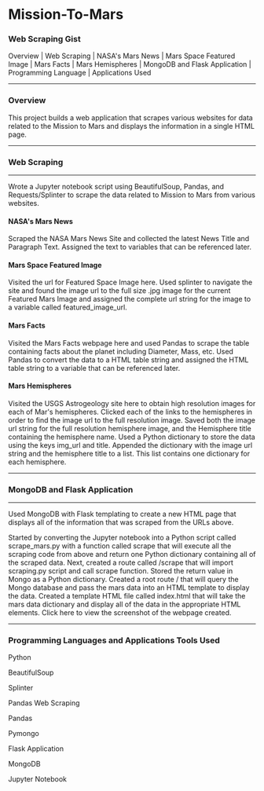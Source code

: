 # Mission-To-Mars

### Web Scraping Gist

Overview | Web Scraping | NASA's Mars News | Mars Space Featured Image | Mars Facts | Mars Hemispheres | MongoDB and Flask Application | Programming Language | Applications Used 

---

### Overview

This project builds a web application that scrapes various websites for data related to the Mission to Mars and displays the information in a single HTML page.

---

### Web Scraping

----

Wrote a Jupyter notebook script using BeautifulSoup, Pandas, and Requests/Splinter to scrape the data related to Mission to Mars from various websites.

#### NASA's Mars News

Scraped the NASA Mars News Site and collected the latest News Title and Paragraph Text. Assigned the text to variables that can be referenced later.

#### Mars Space Featured Image

Visited the url for Featured Space Image here.
Used splinter to navigate the site and found the image url to the full size .jpg image for the current Featured Mars Image and assigned the complete url string for the image to a variable called featured_image_url.

#### Mars Facts

Visited the Mars Facts webpage here and used Pandas to scrape the table containing facts about the planet including Diameter, Mass, etc.
Used Pandas to convert the data to a HTML table string and assigned the HTML table string to a variable that can be referenced later.

#### Mars Hemispheres

Visited the USGS Astrogeology site here to obtain high resolution images for each of Mar's hemispheres.
Clicked each of the links to the hemispheres in order to find the image url to the full resolution image.
Saved both the image url string for the full resolution hemisphere image, and the Hemisphere title containing the hemisphere name. Used a Python dictionary to store the data using the keys img_url and title.
Appended the dictionary with the image url string and the hemisphere title to a list. This list contains one dictionary for each hemisphere.

---

### MongoDB and Flask Application

---
Used MongoDB with Flask templating to create a new HTML page that displays all of the information that was scraped from the URLs above.

Started by converting the Jupyter notebook into a Python script called scrape_mars.py with a function called scrape that will execute all the scraping code from above and return one Python dictionary containing all of the scraped data.
Next, created a route called /scrape that will import scraping.py script and call scrape function.
Stored the return value in Mongo as a Python dictionary.
Created a root route / that will query the Mongo database and pass the mars data into an HTML template to display the data.
Created a template HTML file called index.html that will take the mars data dictionary and display all of the data in the appropriate HTML elements.
Click here to view the screenshot of the webpage created.

---

### Programming Languages and Applications Tools Used

Python

BeautifulSoup

Splinter

Pandas Web Scraping

Pandas

Pymongo

Flask Application

MongoDB

Jupyter Notebook

